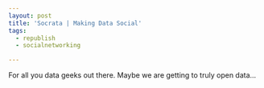 ```yaml
---
layout: post
title: 'Socrata | Making Data Social'
tags:
  - republish
  - socialnetworking

---
```


For all you data geeks out there.  Maybe we are getting to truly open data...
